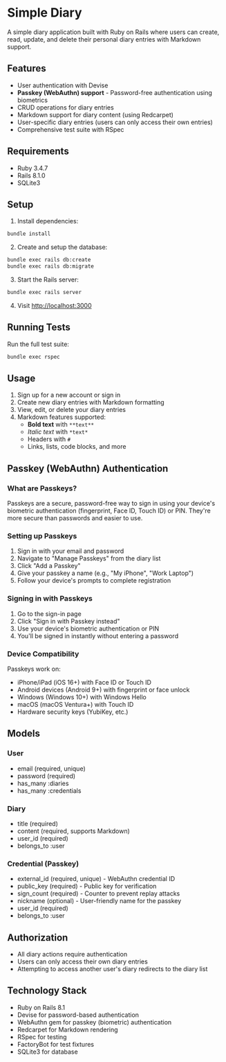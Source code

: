 # Simple Diary

A simple diary application built with Ruby on Rails where users can create, read, update, and delete their personal diary entries with Markdown support.

## Features

- User authentication with Devise
- **Passkey (WebAuthn) support** - Password-free authentication using biometrics
- CRUD operations for diary entries
- Markdown support for diary content (using Redcarpet)
- User-specific diary entries (users can only access their own entries)
- Comprehensive test suite with RSpec

## Requirements

- Ruby 3.4.7
- Rails 8.1.0
- SQLite3

## Setup

1. Install dependencies:
```bash
bundle install
```

2. Create and setup the database:
```bash
bundle exec rails db:create
bundle exec rails db:migrate
```

3. Start the Rails server:
```bash
bundle exec rails server
```

4. Visit [http://localhost:3000](http://localhost:3000)

## Running Tests

Run the full test suite:
```bash
bundle exec rspec
```

## Usage

1. Sign up for a new account or sign in
2. Create new diary entries with Markdown formatting
3. View, edit, or delete your diary entries
4. Markdown features supported:
   - **Bold text** with `**text**`
   - *Italic text* with `*text*`
   - Headers with `#`
   - Links, lists, code blocks, and more

## Passkey (WebAuthn) Authentication

### What are Passkeys?

Passkeys are a secure, password-free way to sign in using your device's biometric authentication (fingerprint, Face ID, Touch ID) or PIN. They're more secure than passwords and easier to use.

### Setting up Passkeys

1. Sign in with your email and password
2. Navigate to "Manage Passkeys" from the diary list
3. Click "Add a Passkey"
4. Give your passkey a name (e.g., "My iPhone", "Work Laptop")
5. Follow your device's prompts to complete registration

### Signing in with Passkeys

1. Go to the sign-in page
2. Click "Sign in with Passkey instead"
3. Use your device's biometric authentication or PIN
4. You'll be signed in instantly without entering a password

### Device Compatibility

Passkeys work on:
- iPhone/iPad (iOS 16+) with Face ID or Touch ID
- Android devices (Android 9+) with fingerprint or face unlock
- Windows (Windows 10+) with Windows Hello
- macOS (macOS Ventura+) with Touch ID
- Hardware security keys (YubiKey, etc.)

## Models

### User
- email (required, unique)
- password (required)
- has_many :diaries
- has_many :credentials

### Diary
- title (required)
- content (required, supports Markdown)
- user_id (required)
- belongs_to :user

### Credential (Passkey)
- external_id (required, unique) - WebAuthn credential ID
- public_key (required) - Public key for verification
- sign_count (required) - Counter to prevent replay attacks
- nickname (optional) - User-friendly name for the passkey
- user_id (required)
- belongs_to :user

## Authorization

- All diary actions require authentication
- Users can only access their own diary entries
- Attempting to access another user's diary redirects to the diary list

## Technology Stack

- Ruby on Rails 8.1
- Devise for password-based authentication
- WebAuthn gem for passkey (biometric) authentication
- Redcarpet for Markdown rendering
- RSpec for testing
- FactoryBot for test fixtures
- SQLite3 for database
